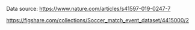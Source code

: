 Data source: https://www.nature.com/articles/s41597-019-0247-7

https://figshare.com/collections/Soccer_match_event_dataset/4415000/2

